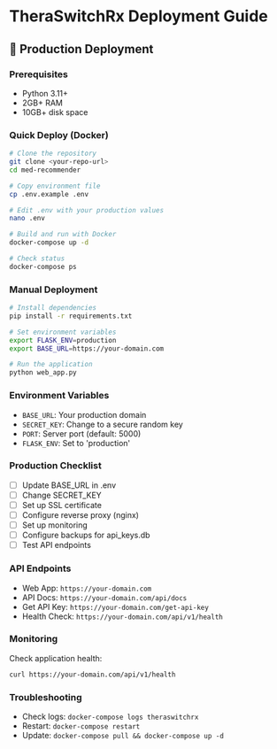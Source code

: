 # TheraSwitchRx Deployment Guide

## 🚀 Production Deployment

### Prerequisites
- Python 3.11+
- 2GB+ RAM
- 10GB+ disk space

### Quick Deploy (Docker)
```bash
# Clone the repository
git clone <your-repo-url>
cd med-recommender

# Copy environment file
cp .env.example .env

# Edit .env with your production values
nano .env

# Build and run with Docker
docker-compose up -d

# Check status
docker-compose ps
```

### Manual Deployment
```bash
# Install dependencies
pip install -r requirements.txt

# Set environment variables
export FLASK_ENV=production
export BASE_URL=https://your-domain.com

# Run the application
python web_app.py
```

### Environment Variables
- `BASE_URL`: Your production domain
- `SECRET_KEY`: Change to a secure random key
- `PORT`: Server port (default: 5000)
- `FLASK_ENV`: Set to 'production'

### Production Checklist
- [ ] Update BASE_URL in .env
- [ ] Change SECRET_KEY
- [ ] Set up SSL certificate
- [ ] Configure reverse proxy (nginx)
- [ ] Set up monitoring
- [ ] Configure backups for api_keys.db
- [ ] Test API endpoints

### API Endpoints
- Web App: `https://your-domain.com`
- API Docs: `https://your-domain.com/api/docs`
- Get API Key: `https://your-domain.com/get-api-key`
- Health Check: `https://your-domain.com/api/v1/health`

### Monitoring
Check application health:
```bash
curl https://your-domain.com/api/v1/health
```

### Troubleshooting
- Check logs: `docker-compose logs theraswitchrx`
- Restart: `docker-compose restart`
- Update: `docker-compose pull && docker-compose up -d`